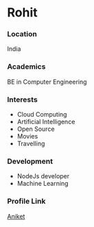 # Rohit

### Location

India

### Academics

BE in Computer Engineering

### Interests

- Cloud Computing
- Artificial Intelligence
- Open Source
- Movies
- Travelling

### Development

- NodeJs developer
- Machine Learning

### Profile Link

[Aniket](https://github.com/rohitpatilrrp)
